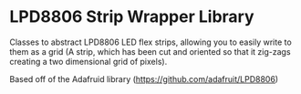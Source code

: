 # LPD8806 Strip Wrapper Library

Classes to abstract LPD8806 LED flex strips, allowing you to easily write to them as a grid (A strip, which has been cut and oriented so that it zig-zags creating a two dimensional grid of pixels).

Based off of the Adafruid library (https://github.com/adafruit/LPD8806)
